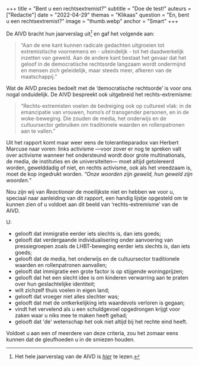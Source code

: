+++
title = "Bent u een rechtsextremist?"
subtitle = "Doe de test!"
auteurs = ["Redactie"]
date = "2022-04-29"
themas = "Klikaas"
question = "En, bent u een rechtsextremist?"
image = "thumb.webp"
anchor = "Smart"
+++


De AIVD bracht hun jaarverslag uit[^1] en gaf het volgende aan:

>“Aan de ene kant kunnen radicale gedachten uitgroeien tot extremistische voornemens en - uiteindelijk - tot het daadwerkelijk inzetten van geweld. Aan de andere kant bestaat het gevaar dat het geloof in de democratische rechtsorde langzaam wordt ondermijnd en mensen zich geleidelijk, maar steeds meer, afkeren van de maatschappij.”

Wat de AIVD precies bedoelt met de ‘democratische rechtsorde’ is voor ons nogal onduidelijk. De AIVD bespreekt ook uitgebreid het rechts-extremisme:

>“Rechts-extremisten voelen de bedreiging ook op cultureel vlak: in de emancipatie van vrouwen, homo’s of transgender personen, en in de woke-beweging. Die zouden de media, het onderwijs en de cultuursector gebruiken om traditionele waarden en rollenpatronen aan te vallen.”

Uit het rapport komt maar weer eens de tolerantieparadox van Herbert Marcuse naar voren: links activisme —voor zover er nog te spreken valt over activisme wanneer het ondersteund wordt door grote multinationals, de media, de instituties en de universiteiten— moet altijd getolereerd worden, gewelddadig of niet, en rechts activisme, ook als het vreedzaam is, moet de kop ingedrukt worden. _“Onze woorden zijn geweld, hun geweld zijn woorden.”_

Nou zijn wij van _Reactionair_ de moeilijkste niet en hebben we voor u, speciaal naar aanleiding van dit rapport, een handig lijstje opgesteld om te kunnen zien of u voldoet aan dit beeld van ‘rechts-extremisme’ van de AIVD.

U:

- gelooft dat immigratie eerder iets slechts is, dan iets goeds;
- gelooft dat verdergaande individualisering onder aanvoering van pressiegroepen zoals de LHBT-beweging eerder iets slechts is, dan iets goeds;
- gelooft dat de media, het onderwijs en de cultuursector traditionele waarden en rollenpatronen aanvallen;
- gelooft dat immigratie een grote factor is op stijgende woningprijzen;
- gelooft dat het een slecht idee is om kinderen verwarring aan te praten over hun geslachtelijke identiteit; 
- wilt zichzelf thuis voelen in eigen land;
- gelooft dat vroeger niet alles slechter was;
- gelooft dat met de ontkerkelijking iets  waardevols verloren is gegaan;
- vindt het vervelend als u een schuldgevoel opgedrongen krijgt voor zaken waar u niks mee te maken heeft gehad;
- gelooft dat 'de' wetenschap het ook niet altijd bij het rechte eind heeft.


Voldoet u aan een of meerdere van deze criteria, zou het zomaar eens kunnen dat de gleufhoeden u in de smiezen houden.

[^1]: Het hele jaarverslag van de AIVD is _[hier](https://www.aivd.nl/binaries/aivd_nl/documenten/jaarverslagen/2022/04/28/aivd-jaarverslag-2021/AIVD-jaarverslag+2021.pdf)_ te lezen.

